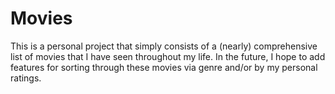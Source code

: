 # Movies
This is a personal project that simply consists of a (nearly) comprehensive list of movies that I have seen throughout my life. 
In the future, I hope to add features for sorting through these movies via genre and/or by my personal ratings.

